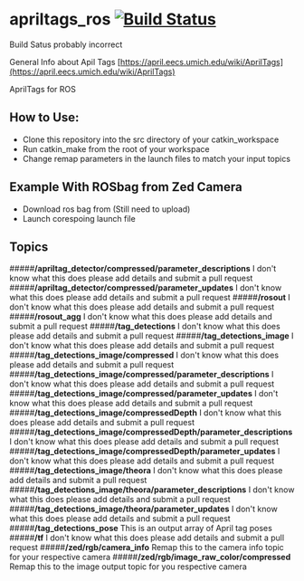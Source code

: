 apriltags_ros  [![Build Status](https://api.travis-ci.org/RIVeR-Lab/apriltags_ros.png)](https://travis-ci.org/RIVeR-Lab/apriltags_ros)
=============
Build Satus probably incorrect

General Info about Apil Tags [https://april.eecs.umich.edu/wiki/AprilTags](https://april.eecs.umich.edu/wiki/AprilTags)

AprilTags for ROS

## How to Use:
- Clone this repository into the src directory of your catkin_workspace
- Run catkin_make from the root of your workspace
- Change remap parameters in the launch files to match your input topics

## Example With ROSbag from Zed Camera
- Download ros bag from (Still need to upload)
- Launch corespoing launch file

## Topics
#####__/apriltag_detector/compressed/parameter_descriptions__
I don't know what this does please add details and submit a pull request
#####__/apriltag_detector/compressed/parameter_updates__
I don't know what this does please add details and submit a pull request
#####__/rosout__
I don't know what this does please add details and submit a pull request
#####__/rosout_agg__
I don't know what this does please add details and submit a pull request
#####__/tag_detections__
I don't know what this does please add details and submit a pull request
#####__/tag_detections_image__
I don't know what this does please add details and submit a pull request
#####__/tag_detections_image/compressed__
I don't know what this does please add details and submit a pull request
#####__/tag_detections_image/compressed/parameter_descriptions__
I don't know what this does please add details and submit a pull request
#####__/tag_detections_image/compressed/parameter_updates__
I don't know what this does please add details and submit a pull request
#####__/tag_detections_image/compressedDepth__
I don't know what this does please add details and submit a pull request
#####__/tag_detections_image/compressedDepth/parameter_descriptions__
I don't know what this does please add details and submit a pull request
#####__/tag_detections_image/compressedDepth/parameter_updates__
I don't know what this does please add details and submit a pull request
#####__/tag_detections_image/theora__
I don't know what this does please add details and submit a pull request
#####__/tag_detections_image/theora/parameter_descriptions__
I don't know what this does please add details and submit a pull request
#####__/tag_detections_image/theora/parameter_updates__
I don't know what this does please add details and submit a pull request
#####__/tag_detections_pose__
This is an output array of April tag poses
#####__/tf__
I don't know what this does please add details and submit a pull request
#####__/zed/rgb/camera_info__
Remap this to the camera info topic for your respective camera
#####__/zed/rgb/image_raw_color/compressed__
Remap this to the image output topic for you respective camera
